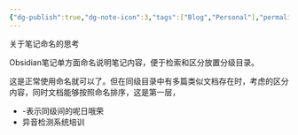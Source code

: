 ```yaml
---
{"dg-publish":true,"dg-note-icon":3,"tags":["Blog","Personal"],"permalink":"/🌑Journal_手札/严选/Obsidian/Obsidian笔记命名/","dgPassFrontmatter":true,"noteIcon":3,"created":"2024-09-17T15:24:21.545+08:00","updated":"2024-09-18T08:23:18.502+08:00"}
---
```


关于笔记命名的思考

Obsidian笔记单方面命名说明笔记内容，便于检索和区分放置分级目录。

这是正常使用命名就可以了。但在同级目录中有多篇类似文档存在时，考虑的区分内容，同时文档能够按照命名排序，这是第一层，

- -表示同级间的呢日哦荣
- 异音检测系统培训


